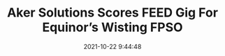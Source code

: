 ---
"title": "Aker Solutions Scores FEED Gig For Equinor’s Wisting FPSO"
"date": "2021-10-22 9:44:48"
"feed_name": "RIGZONE"
"feed_website": "http://www.rigzone.com/"
"feed_rss": "http://www.rigzone.com/news/rss/rigzone_latest.aspx"
"link": "https://www.rigzone.com/news/aker_solutions_scores_feed_gig_for_equinors_wisting_fpso-22-oct-2021-166792-article/?rss=true"
"source": "None"
"file": "_posts/2021-1-1-abf1ff01006fd9a1e1c332f9406c00d5ee46bc51.md"
"accident": "0"
"drilling": "0"
"represented_by": "0"
"dead": "0"
"injured": "0"
"arrested": "0"
"place": "unknown place"
"where": "unknown site"
"causes": "unknown"
"place_uri": "unknown place"
---